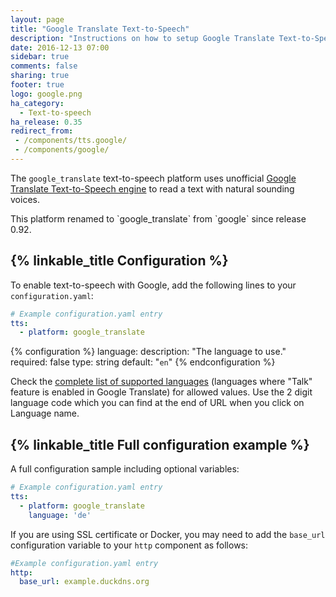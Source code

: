 ```yaml
---
layout: page
title: "Google Translate Text-to-Speech"
description: "Instructions on how to setup Google Translate Text-to-Speech with Home Assistant."
date: 2016-12-13 07:00
sidebar: true
comments: false
sharing: true
footer: true
logo: google.png
ha_category:
  - Text-to-speech
ha_release: 0.35
redirect_from:
 - /components/tts.google/
 - /components/google/
---
```


The `google_translate` text-to-speech platform uses unofficial [Google Translate Text-to-Speech engine](https://translate.google.com/) to read a text with natural sounding voices.

<p class='note'>
This platform renamed to `google_translate` from `google` since release 0.92.
</p>

## {% linkable_title Configuration %}

To enable text-to-speech with Google, add the following lines to your `configuration.yaml`:

```yaml
# Example configuration.yaml entry
tts:
  - platform: google_translate
```

{% configuration %}
language:
  description: "The language to use."
  required: false
  type: string
  default: "`en`"
{% endconfiguration %}

Check the [complete list of supported languages](https://translate.google.com/intl/en_ALL/about/languages/) (languages where "Talk" feature is enabled in Google Translate) for allowed values.
Use the 2 digit language code which you can find at the end of URL when you click on Language name.

## {% linkable_title Full configuration example %}

A full configuration sample including optional variables:

```yaml
# Example configuration.yaml entry
tts:
  - platform: google_translate
    language: 'de'
```

If you are using SSL certificate or Docker, you may need to add the `base_url` configuration variable to your `http` component as follows:

```yaml
#Example configuration.yaml entry
http:
  base_url: example.duckdns.org
```
